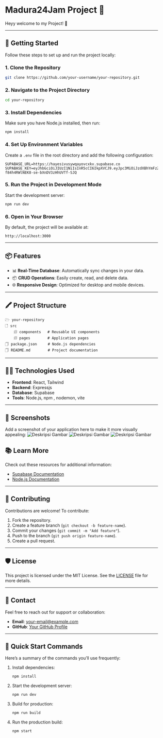 # Madura24Jam Project 🌟

Heyy welcome to my Project! 🚀

---

## 🚀 Getting Started
Follow these steps to set up and run the project locally:

### 1. Clone the Repository
```bash
git clone https://github.com/your-username/your-repository.git
```

### 2. Navigate to the Project Directory
```bash
cd your-repository
```

### 3. Install Dependencies
Make sure you have Node.js installed, then run:
```bash
npm install
```

### 4. Set Up Environment Variables
Create a `.env` file in the root directory and add the following configuration:
```env
SUPABASE_URL=https://hayesivusywqayovcxkv.supabase.co
SUPABASE_KEY=eyJhbGciOiJIUzI1NiIsInR5cCI6IkpXVCJ9.eyJpc3MiOiJzdXBhYmFzZSIsInJlZiI6ImhheWVzaXZ1c3l3cWF5b3ZjeGt2Iiwicm9sZSI6ImFub24iLCJpYXQiOjE3MzM3NDUzMDIsImV4cCI6MjA0OTMyMTMwMn0.9YpA9ry2P-f84h4RWlNEK8-se-bXnDV3zHhUVTf-SJQ
```

### 5. Run the Project in Development Mode
Start the development server:
```bash
npm run dev
```

### 6. Open in Your Browser
By default, the project will be available at:
```
http://localhost:3000
```

---

## 📦 Features
- 📊 **Real-Time Database**: Automatically sync changes in your data.
- 📦 **CRUD Operations**: Easily create, read, and delete data.
- 🌐 **Responsive Design**: Optimized for desktop and mobile devices.

---

## 🖍️ Project Structure
```
🗁 your-repository
🗋 src
    🗊 components   # Reusable UI components
    🗊 pages        # Application pages
🗍 package.json     # Node.js dependencies
🗍 README.md        # Project documentation
```

---

## 👩‍💻 Technologies Used
- **Frontend**: React, Tailwind
- **Backend**: Expressjs
- **Database**: Supabase
- **Tools**: Node.js, npm , nodemon, vite

---

## 📸 Screenshots
Add a screenshot of your application here to make it more visually appealing:
![Deskripsi Gambar](public/demo/Homepage.png)
![Deskripsi Gambar](public/demo/Menu.png)
![Deskripsi Gambar](public/demo/Checkout.png)



## 📚 Learn More
Check out these resources for additional information:
- [Supabase Documentation](https://supabase.com/docs)
- [Node.js Documentation](https://nodejs.org/en/docs/)

---

## 🤝 Contributing
Contributions are welcome! To contribute:
1. Fork the repository.
2. Create a feature branch (`git checkout -b feature-name`).
3. Commit your changes (`git commit -m "Add feature"`).
4. Push to the branch (`git push origin feature-name`).
5. Create a pull request.

---

## 🛡️ License
This project is licensed under the MIT License. See the [LICENSE](LICENSE) file for more details.

---

## 📧 Contact
Feel free to reach out for support or collaboration:
- **Email**: your-email@example.com
- **GitHub**: [Your GitHub Profile](https://github.com/your-username)

---

## 🚀 Quick Start Commands
Here’s a summary of the commands you’ll use frequently:
1. Install dependencies:
   ```bash
   npm install
   ```
2. Start the development server:
   ```bash
   npm run dev
   ```
3. Build for production:
   ```bash
   npm run build
   ```
4. Run the production build:
   ```bash
   npm start
   ```

